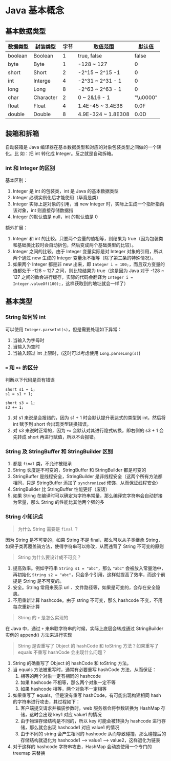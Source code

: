 # Java 基本概念

## 基本数据类型

| 数据类型  | 封装类型   | 字节 | 取值范围            | 默认值    |
| -------- | --------- | ---- | ------------------ | -------- |
| boolean  | Boolean   | 1    | true, false        | false    |
| byte     | Byte      | 1    | -128 ~ 127         | 0        |
| short    | Short     | 2    | -2^15 ~ 2^15 -1    | 0        |
| int      | Interge   | 4    | -2^31 ~ 2^31 - 1   | 0        |
| long     | Long      | 8    | -2^63 ~ 2^63 - 1   | 0        |
| char     | Character | 2    | 0 ~ 2&16 - 1       | "\u0000" |
| float    | Float     | 4    | 1.4E-45 ~ 3.4E38   | 0.0F     |
| double   | Double    | 8    | 4.9E-324 ~ 1.8E308 | 0.0D     |

## 装箱和拆箱

自动装箱是 Java 编译器在基本数据类型和对应的对象包装类型之间做的一个转化。比
如：把 int 转化成 Integer。反之就是自动拆箱。

### int 和 Integer 的区别

基本区别：

1. Integer 是 int 的包装类，int 是 Java 的基本数据类型
2. Integer 必须实例化后才能使用（毕竟是类）
3. Integer 实际上是对象的引用，当 new Integer 时，实际上生成一个指针指向该对象，int 则直接存储数据指
4. Integer 的默认值是 null，int 的默认值是 0

额外扩展：

1. Integer 和 int 的比较。只要两个变量的值相等，则结果为 true（因为包装类和基础类比较时会自动拆包，然后变成两个基础类型的比较）。
2. Integer 之间的比较。由于 Integer 变量实际是对 Integer 对象的引用，所以两个通过 new 生成的 Integer 变量永不相等（除了第三条的特殊情况）。
3. 如果两个 Integer 都是非 new 出来，即 `Integer i = 100;`，而且双方变量的值都处于 -128 ~ 127 之间，则比较结果为 true（这是因为 Java 对于 -128 ~ 127 之间的数会进行缓存，实际的代码会翻译为 `Integer i = Integer.valueOf(100);`，这样获取到的地址就会一样了）

## 基本类型

### String 如何转 int
可以使用 `Integer.parseInt(s)`，但是需要处理如下异常：
1. 当输入为字母时
2. 当输入为空时
3. 当输入超过 int 上限时，(这时可以考虑使用 `Long.parseLong(s)`)

### `=` 和 `=+` 的区分

判断以下代码是否有错误

```
short s1 = 1;
s1 = s1 + 1;

short s3 = 1;
s3 += 1;
```

1. 对 s1 来说是会报错的，因为 s1 + 1 时会默认提升表达式的类型到 int，然后将 int 赋予到 short 会出现类型转换错误。
2. 对 s3 来说时正常的，因为 `+=` 会默认对其进行隐式转换，即右侧的 s3 + 1 会先转成 short 再进行赋值，所以不会报错。

### String 及 StringBuffer 和 StringBuilder 区别

1. 都是 `final` 类，不允许被继承
2. String 长度是不可变的，StringBuffer 和 StringBuilder 都是可变的
3. StringBuffer 是线程安全，StringBuilder 是非线程安全（这两个所有方法都相同，只是 StringBuffer 添加了 `synchronized` 修饰，从而保证线程安全）
4. StringBuilder 比 StringBuffer 性能更好（废话）
5. 如果 String 在编译时可以确定为字符串常量，那么编译完字符串会自动拼接为常量，那么 String 的性能比其他两个强的多

### String 小知识点

> 为什么 String 需要是 `final` ？

因为 String 是不可变的，如果 String 不是 final，那么可以从子类继承 String，如果子类再覆盖骑方法，使得字符串可以修改，从而违背了 String 不可变的原则

> String 为什么要设计成不可变？

1. 提高效率。例如字符串 `String s1 = "abc"`，那么 `"abc"` 会被放入常量池中，再初始化 `String s2 = "abc"`，只会多个引用，这样就提高了效率，而这个前提是 String 是不可变的。
2. 安全。String 常用来表示 url 、文件路径等，如果是可变的，会存在安全隐患。
3. 不用重新计算 hashcode。由于 string 不可变，那么 hashcode 不变，不用每次重新计算

> String 的 `+` 是怎么实现的

在 Java 中，通过 `+` 来串联字符串的时候，实际上底层会转成通过 StringBuilder 实例的 append() 方法来进行实现

> String 是否重写了 Object 的 hashCode 和 toString 方法？如果重写了 equals 不重写 hashCode 会出现什么问题？

1. String 的确重写了 Object 的 hashCode 和 toString 方法。
2. 当 equals 方法被重写时，通常有必要重写 hashCode 方法，从而保证：
	1. 相等的两个对象一定有相同的 hashcode
	2. 如果 hashcode 不相等，那么两个对象一定不等
	3. 如果 hashcode 相等，两个对象不一定相等
3. 如果重写了 equals，但是没有重写 hashCode，有可能出现构建相同 hash 的字符串进行攻击，其过程如下：
	1. 客户端提交请求并福袋参数时，web 服务器会将参数转换为 HashMap 存储，这时会出现 key1 对应 value1 的情况
	2. 由于物理存储结构是不同的，所以 key 可能会被转换为 hashcode 进行存储，那么就会出现 hashcode1 对应 value1 的情况
	3. 由于不同的 string 会产生相同的 hashcode 从而导致碰撞，那么碰撞后的存储结构就退化为 hashcode1 --> value1 --> value2，这样退化为链表
4. 对于这样的 hashcode 字符串攻击，HashMap 会动态使用一个专门的 treemap 来替换
